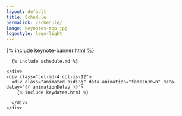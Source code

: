 ```yaml
---
layout: default
title: Schedule
permalink: /schedule/
image: keynotes-top.jpg
logostyle: logo-light
---
```


{% include keynote-banner.html %}

<section id="schedule" class="schedule">
  <div class="col-lg-10 col-lg-offset-1  col-md-offset-1">
    <div class="col-md-8 col-xs-12">


      {% include schedule.md %}

    </div>
    <div class="col-md-4 col-xs-12">
      <div class="animated hiding" data-animation="fadeInDown" data-delay="{{ animationDelay }}">
        {% include keydates.html %}

      </div>
    </div>
  </div>
</section>
